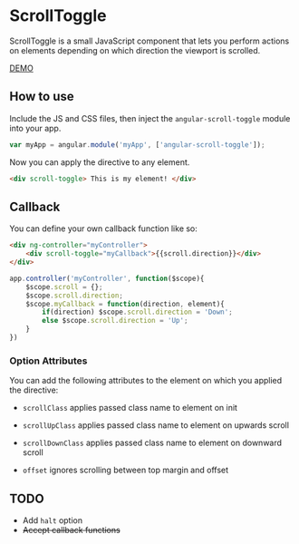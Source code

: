 # ScrollToggle
ScrollToggle is a small JavaScript component that lets you perform actions on elements depending on which direction the viewport is scrolled.

[DEMO](http://hiyermedia.com/angular-scroll-toggle/)

## How to use
Include the JS and CSS files, then inject the `angular-scroll-toggle` module into your app.

```javascript
var myApp = angular.module('myApp', ['angular-scroll-toggle']);
```

Now you can apply the directive to any element.

```html
<div scroll-toggle> This is my element! </div>
```

## Callback
You can define your own callback function like so:
```html
<div ng-controller="myController">
	<div scroll-toggle="myCallback">{{scroll.direction}}</div>
</div>
```
```JavaScript
app.controller('myController', function($scope){
	$scope.scroll = {};
	$scope.scroll.direction;
	$scope.myCallback = function(direction, element){
		if(direction) $scope.scroll.direction = 'Down';
		else $scope.scroll.direction = 'Up';
	}
})
```

### Option Attributes

You can add the following attributes to the element on which you applied the
directive:

*	`scrollClass`       applies passed class name to element on init

*	`scrollUpClass`     applies passed class name to element on upwards scroll

*	`scrollDownClass`   applies passed class name to element on downward scroll

*	`offset`            ignores scrolling between top margin and offset

## TODO
* Add `halt` option
* ~~Accept callback functions~~
